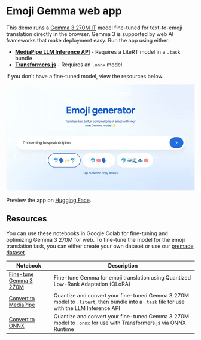 # Emoji Gemma web app
This demo runs a [Gemma 3 270M IT](https://huggingface.co/google/gemma-3-270m-it) model fine-tuned for text-to-emoji translation directly in the browser. Gemma 3 is supported by web AI frameworks that make deployment easy. Run the app using either:

* **[MediaPipe LLM Inference API](./app-mediapipe)** - Requires a LiteRT model in a `.task` bundle
* **[Transformers.js](./app-transformersjs)** - Requires an `.onnx` model

If you don't have a fine-tuned model, view the resources below. 

![Alt text](./emoji-generator-web-app.gif)

Preview the app on [Hugging Face](https://huggingface.co/spaces/Gemmaverse/gemmoji).

## Resources

You can use these notebooks in Google Colab for fine-tuning and optimizing Gemma 3 270M for web. To fine-tune the model for the emoji translation task, you can either create your own dataset or use our [premade dataset](./resources/Emoji%20Translation%20Dataset%20-%20Dataset.csv).

| Notebook  | Description |
| ------------- |-------------|
| [Fine-tune Gemma 3 270M](./resources/Fine_tune_Gemma_3_270M_for_emoji_generation.ipynb)   | Fine-tune Gemma for emoji translation using Quantized Low-Rank Adaptation (QLoRA) |
| [Convert to MediaPipe](./resources/Convert_Gemma_3_270M_to_LiteRT_for_MediaPipe_LLM_Inference_API.ipynb) | Quantize and convert your fine-tuned Gemma 3 270M model to `.litert`, then bundle into a `.task` file for use with the LLM Inference API |
| [Convert to ONNX](./resources/Convert_Gemma_3_270M_to_ONNX.ipynb) | Quantize and convert your fine-tuned Gemma 3 270M model to `.onnx` for use with Transformers.js via ONNX Runtime  |
